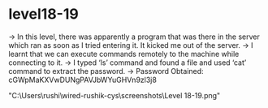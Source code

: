 # level18-19

→ In this level, there was apparently a program that was there in the server which ran as soon as I tried entering it. It kicked me out of the server.
→ I learnt that we can execute commands remotely to the machine while connecting to it.
→ I typed ‘ls’ command and found a file and used ‘cat’ command to extract the password.
→ Password Obtained: cGWpMaKXVwDUNgPAVJbWYuGHVn9zl3j8

"C:\Users\rushi\wired-rushik-cys\screenshots\Level 18-19.png"